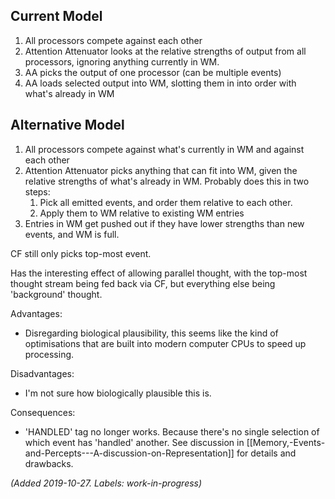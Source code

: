 ## Current Model
1. All processors compete against each other
2. Attention Attenuator looks at the relative strengths of output from all processors, ignoring anything currently in WM.
3. AA picks the output of one processor (can be multiple events)
4. AA loads selected output into WM, slotting them in into order with what's already in WM

## Alternative Model
1. All processors compete against what's currently in WM and against each other
2. Attention Attenuator picks anything that can fit into WM, given the relative strengths of what's already in WM. Probably does this in two steps:
    1. Pick all emitted events, and order them relative to each other.
    2. Apply them to WM relative to existing WM entries
3. Entries in WM get pushed out if they have lower strengths than new events, and WM is full.

CF still only picks top-most event.

Has the interesting effect of allowing parallel thought, with the top-most thought stream being fed back via CF, but everything else being 'background' thought.

Advantages:
* Disregarding biological plausibility, this seems like the kind of optimisations that are built into modern computer CPUs to speed up processing.

Disadvantages:
* I'm not sure how biologically plausible this is.

Consequences:
* 'HANDLED' tag no longer works. Because there's no single selection of which event has 'handled' another. See discussion in [[Memory,-Events-and-Percepts---A-discussion-on-Representation]] for details and drawbacks.

_(Added 2019-10-27. Labels: work-in-progress)_